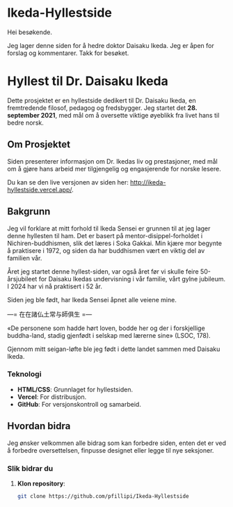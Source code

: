 # Ikeda-Hyllestside

Hei besøkende.

Jeg lager denne siden for å hedre doktor Daisaku Ikeda.
Jeg er åpen for forslag og kommentarer.
Takk for besøket.

# Hyllest til Dr. Daisaku Ikeda

Dette prosjektet er en hyllestside dedikert til Dr. Daisaku Ikeda, en fremtredende filosof, pedagog og fredsbygger. Jeg startet det **28. september 2021**, med mål om å oversette viktige øyeblikk fra livet hans til bedre norsk.

## Om Prosjektet

Siden presenterer informasjon om Dr. Ikedas liv og prestasjoner, med mål om å gjøre hans arbeid mer tilgjengelig og engasjerende for norske lesere.

Du kan se den live versjonen av siden her: http://ikeda-hyllestside.vercel.app/.

## Bakgrunn

Jeg vil forklare at mitt forhold til Ikeda Sensei er grunnen til at jeg lager denne hyllesten til ham. Det er basert på mentor-disippel-forholdet i Nichiren-buddhismen, slik det læres i Soka Gakkai. Min kjære mor begynte å praktisere i 1972, og siden da har buddhismen vært en viktig del av familien vår.

Året jeg startet denne hyllest-siden, var også året før vi skulle feire 50-årsjubileet for Daisaku Ikedas undervisning i vår familie, vårt gylne jubileum. I 2024 har vi nå praktisert i 52 år.

Siden jeg ble født, har Ikeda Sensei åpnet alle veiene mine.

—= 在在諸仏土常与師俱生 =— 

«De personene som hadde hørt loven, bodde her og der i forskjellige buddha-land, stadig gjenfødt i selskap med lærerne sine» (LSOC, 178).

Gjennom mitt seigan-løfte ble jeg født i dette landet sammen med Daisaku Ikeda.

### Teknologi

- **HTML/CSS**: Grunnlaget for hyllestsiden.
- **Vercel**: For distribusjon.
- **GitHub**: For versjonskontroll og samarbeid.

## Hvordan bidra

Jeg ønsker velkommen alle bidrag som kan forbedre siden, enten det er ved å forbedre oversettelsen, finpusse designet eller legge til nye seksjoner.

### Slik bidrar du

1. **Klon repository**:  
   ```bash
   git clone https://github.com/pfillipi/Ikeda-Hyllestside
